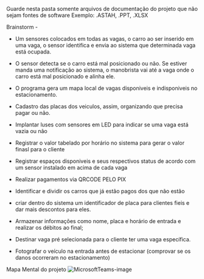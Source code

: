 Guarde nesta pasta somente arquivos de documentação do projeto que não sejam fontes de software
Exemplo: .ASTAH, .PPT, .XLSX

Brainstorm -

- Um sensores colocados em todas as vagas, o carro ao ser inserido em uma vaga, o sensor identifica e envia ao sistema que determinada vaga está ocupada.

- O sensor detecta se o carro está mal posicionado ou não. Se estiver manda uma notificação ao sistema, o manobrista vai até a vaga onde o carro está mal posicionado e alinha ele.

- O programa gera um mapa local de vagas disponiveis e indisponiveis no estacionamento.

- Cadastro das placas dos veiculos, assim, organizando que precisa pagar ou não.

- Implantar luses com sensores em LED para indicar se uma vaga está vazia ou não

- Registrar o valor tabelado por horário no sistema para gerar o valor finasl para o cliente

- Registrar espaços disponiveis e seus respectivos status de acordo com um sensor instalado em acima de cada vaga

- Realizar pagamentos via QRCODE PELO PIX

- Identificar e dividir os carros que já estão pagos dos que não estão

- criar dentro do sistema um identificador de placa para clientes fieis e dar mais descontos para eles.

- Armazenar informações como nome, placa e horário de entrada e realizar os débitos ao final;

- Destinar vaga pré selecionada para o cliente ter uma vaga específica.

- Fotografar o veículo na entrada antes de estacionar (comprovar se os danos ocorreram no estacionamento)







Mapa Mental do projeto
![MicrosoftTeams-image](https://user-images.githubusercontent.com/68198636/114961159-dd20b000-9e3e-11eb-8999-2e7f8baa28b8.png)
